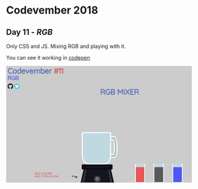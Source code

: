 # Codevember 2018

## Day 11 - *RGB*

Only CSS and JS. Mixing RGB and playing with it.

You can see it working in [codepen](https://codepen.io/RominaMartin/full/KrgXqW/)

![](rgb.gif)